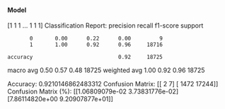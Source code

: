 #### Model
[1 1 1 ... 1 1 1]
Classification Report:
              precision    recall  f1-score   support

           0       0.00      0.22      0.00         9
           1       1.00      0.92      0.96     18716

    accuracy                           0.92     18725
   macro avg       0.50      0.57      0.48     18725
weighted avg       1.00      0.92      0.96     18725

Accuracy: 0.9210146862483312
Confusion Matrix:
[[    2     7]
 [ 1472 17244]]
Confusion Matrix (%):
[[1.06809079e-02 3.73831776e-02]
 [7.86114820e+00 9.20907877e+01]]
